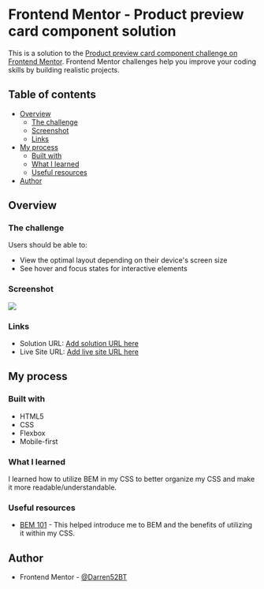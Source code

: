 # Frontend Mentor - Product preview card component solution

This is a solution to the [Product preview card component challenge on Frontend Mentor](https://www.frontendmentor.io/challenges/product-preview-card-component-GO7UmttRfa). Frontend Mentor challenges help you improve your coding skills by building realistic projects. 

## Table of contents

- [Overview](#overview)
  - [The challenge](#the-challenge)
  - [Screenshot](#screenshot)
  - [Links](#links)
- [My process](#my-process)
  - [Built with](#built-with)
  - [What I learned](#what-i-learned)
  - [Useful resources](#useful-resources)
- [Author](#author)


## Overview

### The challenge

Users should be able to:

- View the optimal layout depending on their device's screen size
- See hover and focus states for interactive elements

### Screenshot

![](https://media.discordapp.net/attachments/781218894294941706/1134982700776816651/image.png?width=881&height=423)


### Links

- Solution URL: [Add solution URL here](https://your-solution-url.com)
- Live Site URL: [Add live site URL here](https://your-live-site-url.com)

## My process

### Built with

- HTML5 
- CSS 
- Flexbox
- Mobile-first

### What I learned

I learned how to utilize BEM in my CSS to better organize my CSS and make it more readable/understandable.


### Useful resources

- [BEM 101](https://css-tricks.com/bem-101/) - This helped introduce me to BEM and the benefits of utilizing it within my CSS.

## Author

- Frontend Mentor - [@Darren52BT](https://www.frontendmentor.io/profile/Darren52BT)
